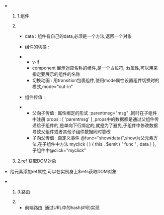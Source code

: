 - 1. 1.组件

  2. - data :       组件有自己的data,必须是一个方法,返回一个对象

     - 组件的切换 : 

     - - v-if 
       - component        展示对应名称的组件,是一个占位符, :is属性,可以用来指定要展示的组件的名称
       - 切换动画 : 用transition包裹组件,使用mode属性设置组件切换时的模式,mode="out-in"

     - 组件传值 : 

     - - 父向子传值 : 属性绑定的形式        :parentmsg="msg" ,同时在子组件中注册 props : [ 'parentmsg' ]        ,props中的数据都是通过父组件传递给子组件的,是单向下行绑定的,就是为了避免,子组件中修改数据导致父组件或者其他子组件数据同时篡改
       - 子向父传值 : 自定义事件 @func="show(data)",show为父元素方法,在子组件中方法        myclick ( ) { this . $emit ( ' func ' , data ) },子组件中@click="myclick"

  3. 2.ref 获取DOM对象

- 给元素添加ref属性,可以在实例身上$refs获取DOM对象

- 1. 3.路由

  2. - 前端路由: 通过URL中的hash(#号)实现